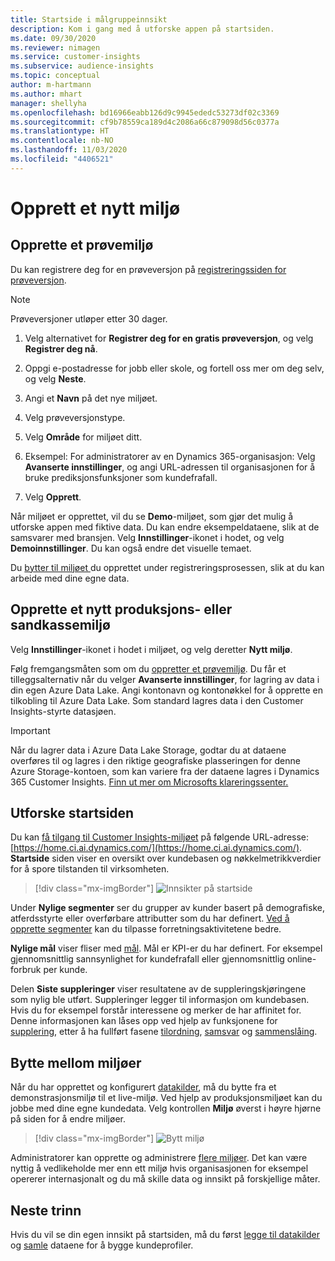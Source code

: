 ```yaml
---
title: Startside i målgruppeinnsikt
description: Kom i gang med å utforske appen på startsiden.
ms.date: 09/30/2020
ms.reviewer: nimagen
ms.service: customer-insights
ms.subservice: audience-insights
ms.topic: conceptual
author: m-hartmann
ms.author: mhart
manager: shellyha
ms.openlocfilehash: bd16966eabb126d9c9945ededc53273df02c3369
ms.sourcegitcommit: cf9b78559ca189d4c2086a66c879098d56c0377a
ms.translationtype: HT
ms.contentlocale: nb-NO
ms.lasthandoff: 11/03/2020
ms.locfileid: "4406521"
---
```

# <a name="create-a-new-environment"></a>Opprett et nytt miljø

## <a name="create-a-trial-environment"></a>Opprette et prøvemiljø

Du kan registrere deg for en prøveversjon på [registreringssiden for prøveversjon](https://dynamics.microsoft.com/get-started/free-trial/?appname=customerinsights). 

> [!NOTE]
> Prøveversjoner utløper etter 30 dager.

1. Velg alternativet for **Registrer deg for en gratis prøveversjon**, og velg **Registrer deg nå**.

1. Oppgi e-postadresse for jobb eller skole, og fortell oss mer om deg selv, og velg **Neste**.

1. Angi et **Navn** på det nye miljøet. 

1. Velg prøveversjonstype.

1. Velg **Område** for miljøet ditt.

1. Eksempel: For administratorer av en Dynamics 365-organisasjon: Velg **Avanserte innstillinger**, og angi URL-adressen til organisasjonen for å bruke prediksjonsfunksjoner som kundefrafall.

1. Velg **Opprett**. 

Når miljøet er opprettet, vil du se **Demo**-miljøet, som gjør det mulig å utforske appen med fiktive data. Du kan endre eksempeldataene, slik at de samsvarer med bransjen. Velg **Innstillinger**-ikonet i hodet, og velg **Demoinnstillinger**. Du kan også endre det visuelle temaet. 

Du [bytter til miljøet ](#change-between-environments) du opprettet under registreringsprosessen, slik at du kan arbeide med dine egne data.

## <a name="create-a-new-production-or-sandbox-environment"></a>Opprette et nytt produksjons- eller sandkassemiljø

Velg **Innstillinger**-ikonet i hodet i miljøet, og velg deretter **Nytt miljø**.

Følg fremgangsmåten som om du [oppretter et prøvemiljø](#create-a-trial-environment). Du får et tilleggsalternativ når du velger **Avanserte innstillinger**, for lagring av data i din egen Azure Data Lake. Angi kontonavn og kontonøkkel for å opprette en tilkobling til Azure Data Lake. Som standard lagres data i den Customer Insights-styrte datasjøen.

> [!IMPORTANT]
> Når du lagrer data i Azure Data Lake Storage, godtar du at dataene overføres til og lagres i den riktige geografiske plasseringen for denne Azure Storage-kontoen, som kan variere fra der dataene lagres i Dynamics 365 Customer Insights. [Finn ut mer om Microsofts klareringssenter.](https://www.microsoft.com/trust-center)

## <a name="explore-the-home-page"></a>Utforske startsiden

Du kan [få tilgang til Customer Insights-miljøet](https://home.ci.ai.dynamics.com/) på følgende URL-adresse: [https://home.ci.ai.dynamics.com/](https://home.ci.ai.dynamics.com/).
**Startside** siden viser en oversikt over kundebasen og nøkkelmetrikkverdier for å spore tilstanden til virksomheten.

> [!div class="mx-imgBorder"] 
> ![Innsikter på startside](media/home-page-insights.png "Innsikter på startside")

Under **Nylige segmenter** ser du grupper av kunder basert på demografiske, atferdsstyrte eller overførbare attributter som du har definert. [Ved å opprette segmenter](segments.md) kan du tilpasse forretningsaktivitetene bedre.

**Nylige mål** viser fliser med [mål](measures.md). Mål er KPI-er du har definert. For eksempel gjennomsnittlig sannsynlighet for kundefrafall eller gjennomsnittlig online-forbruk per kunde.

Delen **Siste suppleringer** viser resultatene av de suppleringskjøringene som nylig ble utført. Suppleringer legger til informasjon om kundebasen. Hvis du for eksempel forstår interessene og merker de har affinitet for. Denne informasjonen kan låses opp ved hjelp av funksjonene for [supplering](enrichment-microsoft-graph.md), etter å ha fullført fasene [tilordning](map-entities.md), [samsvar](match-entities.md) og [sammenslåing](merge-entities.md).

## <a name="change-between-environments"></a>Bytte mellom miljøer

Når du har opprettet og konfigurert [datakilder](data-sources.md), må du bytte fra et demonstrasjonsmiljø til et live-miljø. Ved hjelp av produksjonsmiljøet kan du jobbe med dine egne kundedata. Velg kontrollen **Miljø** øverst i høyre hjørne på siden for å endre miljøer.

> [!div class="mx-imgBorder"] 
> ![Bytt miljø](media/home-page-environment-switcher.png "Bytt miljø")

Administratorer kan opprette og administrere [flere miljøer](manage-environments.md). Det kan være nyttig å vedlikeholde mer enn ett miljø hvis organisasjonen for eksempel opererer internasjonalt og du må skille data og innsikt på forskjellige måter.

## <a name="next-step"></a>Neste trinn

Hvis du vil se din egen innsikt på startsiden, må du først [legge til datakilder](data-sources.md) og [samle](data-unification.md) dataene for å bygge kundeprofiler.
